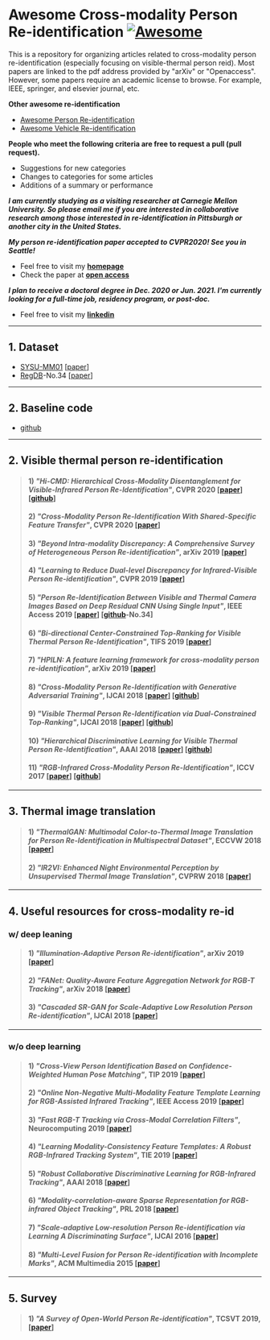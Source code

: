 # Awesome Cross-modality Person Re-identification [![Awesome](https://cdn.rawgit.com/sindresorhus/awesome/d7305f38d29fed78fa85652e3a63e154dd8e8829/media/badge.svg)](https://github.com/sindresorhus/awesome)

This is a repository for organizing articles related to cross-modality person re-identification (especially focusing on visible-thermal person reid). Most papers are linked to the pdf address provided by "arXiv" or "Openaccess". However, some papers require an academic license to browse. For example, IEEE, springer, and elsevier journal, etc.

**Other awesome re-identification**

- [Awesome Person Re-identification](https://github.com/bismex/Awesome-person-re-identification)
- [Awesome Vehicle Re-identification](https://github.com/bismex/Awesome-vehicle-re-identification)

**People who meet the following criteria are free to request a pull (pull request).**
- Suggestions for new categories
- Changes to categories for some articles
- Additions of a summary or performance


***I am currently studying as a visiting researcher at Carnegie Mellon University. So please email me if you are interested in collaborative research among those interested in re-identification in Pittsburgh or another city in the United States.***

***My person re-identification paper accepted to CVPR2020! See you in Seattle!*** 
- Feel free to visit my **[homepage](https://sites.google.com/site/seokeonchoi/)**
- Check the paper at **[open access](http://openaccess.thecvf.com/content_CVPR_2020/papers/Choi_Hi-CMD_Hierarchical_Cross-Modality_Disentanglement_for_Visible-Infrared_Person_Re-Identification_CVPR_2020_paper.pdf)**

***I plan to receive a doctoral degree in Dec. 2020 or Jun. 2021. I'm currently looking for a full-time job, residency program, or post-doc.***
- Feel free to visit my **[linkedin](https://www.linkedin.com/in/seokeon/)**

---

## 1. Dataset

- [SYSU-MM01](https://github.com/wuancong/SYSU-MM01) [[paper](https://kovenyu.com/papers/2017_ICCV_rgb.pdf)]
- [RegDB](http://dm.dgu.edu/link.html)-No.34 [[paper](https://www.mdpi.com/1424-8220/17/3/605)]

---

## 2. Baseline code

- [github](https://github.com/mangye16/Cross-Modal-Re-ID-baseline)

---


## 2. Visible thermal person re-identification
> #### 1) *"Hi-CMD: Hierarchical Cross-Modality Disentanglement for Visible-Infrared Person Re-Identification"*, CVPR 2020 [[paper](http://openaccess.thecvf.com/content_CVPR_2020/papers/Choi_Hi-CMD_Hierarchical_Cross-Modality_Disentanglement_for_Visible-Infrared_Person_Re-Identification_CVPR_2020_paper.pdf)] [[github](https://github.com/bismex/HiCMD)]
> #### 2) *"Cross-Modality Person Re-Identification With Shared-Specific Feature Transfer"*, CVPR 2020 [[paper](https://arxiv.org/pdf/2002.12489.pdf)]
> #### 3) *"Beyond Intra-modality Discrepancy: A Comprehensive Survey of Heterogeneous Person Re-identification"*, arXiv 2019 [[paper](https://arxiv.org/pdf/1905.10048.pdf)]
> #### 4) *"Learning to Reduce Dual-level Discrepancy for Infrared-Visible Person Re-identification"*, CVPR 2019 [[paper](http://openaccess.thecvf.com/content_CVPR_2019/papers/Wang_Learning_to_Reduce_Dual-Level_Discrepancy_for_Infrared-Visible_Person_Re-Identification_CVPR_2019_paper.pdf)]
> #### 5) *"Person Re-Identification Between Visible and Thermal Camera Images Based on Deep Residual CNN Using Single Input"*, IEEE Access 2019 [[paper](https://ieeexplore.ieee.org/stamp/stamp.jsp?tp=&arnumber=8705321)] [[github](http://dm.dgu.edu/link.html)-No.34]
> #### 6) *"Bi-directional Center-Constrained Top-Ranking for Visible Thermal Person Re-Identification"*, TIFS 2019 [[paper](https://ieeexplore.ieee.org/stamp/stamp.jsp?tp=&arnumber=8732420)]
> #### 7) *"HPILN: A feature learning framework for cross-modality person re-identification"*, arXiv 2019 [[paper](https://arxiv.org/pdf/1906.03142.pdf)]
> #### 8) *"Cross-Modality Person Re-Identification with Generative Adversarial Training"*, IJCAI 2018 [[paper](https://www.ijcai.org/proceedings/2018/0094.pdf)] [[github](https://github.com/sshkhr/cmGAN)]
> #### 9) *"Visible Thermal Person Re-Identification via Dual-Constrained Top-Ranking"*, IJCAI 2018 [[paper](https://www.ijcai.org/proceedings/2018/0152.pdf)] [[github](https://github.com/mangye16/Visible-Thermal-Person-Re-Identification)]
> #### 10) *"Hierarchical Discriminative Learning for Visible Thermal Person Re-Identification"*, AAAI 2018 [[paper](https://aaai.org/ocs/index.php/AAAI/AAAI18/paper/view/16734/16350)] [[github](https://github.com/mangye16/Visible-Thermal-Person-Re-Identification)]
> #### 11) *"RGB-Infrared Cross-Modality Person Re-Identification"*, ICCV 2017 [[paper](https://kovenyu.com/papers/2017_ICCV_rgb.pdf)] [[github](https://github.com/InnovArul/rgb_IR_personreid)]


---

## 3. Thermal image translation
> #### 1) *"ThermalGAN: Multimodal Color-to-Thermal Image Translation for Person Re-Identification in Multispectral Dataset"*, ECCVW 2018 [[paper](http://openaccess.thecvf.com/content_ECCVW_2018/papers/11134/Kniaz_ThermalGAN_Multimodal_Color-to-Thermal_Image_Translation_for_Person_Re-Identification_in_Multispectral_ECCVW_2018_paper.pdf)]
> #### 2) *"IR2VI: Enhanced Night Environmental Perception by Unsupervised Thermal Image Translation"*, CVPRW 2018 [[paper](http://openaccess.thecvf.com/content_cvpr_2018_workshops/papers/w21/Liu_IR2VI_Enhanced_Night_CVPR_2018_paper.pdf)]

--- 

## 4. Useful resources for cross-modality re-id
### w/ deep leaning
> #### 1) *"Illumination-Adaptive Person Re-identification"*, arXiv 2019 [[paper](https://arxiv.org/pdf/1905.04525.pdf)]
> #### 2) *"FANet: Quality-Aware Feature Aggregation Network for RGB-T Tracking"*, arXiv 2018 [[paper](https://arxiv.org/pdf/1811.09855.pdf)]
> #### 3) *"Cascaded SR-GAN for Scale-Adaptive Low Resolution Person Re-identification"*, IJCAI 2018 [[paper](https://www.ijcai.org/proceedings/2018/0541.pdf)]


---

### w/o deep learning
> #### 1) *"Cross-View Person Identification Based on Confidence-Weighted Human Pose Matching"*, TIP 2019 [[paper](https://ieeexplore.ieee.org/stamp/stamp.jsp?tp=&arnumber=8642932)]
> #### 2) *"Online Non-Negative Multi-Modality Feature Template Learning for RGB-Assisted Infrared Tracking"*, IEEE Access 2019 [[paper](https://ieeexplore.ieee.org/stamp/stamp.jsp?tp=&arnumber=8713854)]
> #### 3) *"Fast RGB-T Tracking via Cross-Modal Correlation Filters"*, Neurocomputing 2019 [[paper](https://reader.elsevier.com/reader/sd/pii/S0925231219300347?)]
> #### 4) *"Learning Modality-Consistency Feature Templates: A Robust RGB-Infrared Tracking System"*, TIE 2019 [[paper](https://ieeexplore.ieee.org/stamp/stamp.jsp?tp=&arnumber=8643077)]
> #### 5) *"Robust Collaborative Discriminative Learning for RGB-Infrared Tracking"*, AAAI 2018 [[paper](https://www.aaai.org/ocs/index.php/AAAI/AAAI18/paper/view/16878/16289)]
> #### 6) *"Modality-correlation-aware Sparse Representation for RGB-infrared Object Tracking"*, PRL 2018 [[paper](https://reader.elsevier.com/reader/sd/pii/S0167865518307633?token=D9B1592900076E965F3E70F01626BCE62B5D334F6E4009E8044CEF4AB1ACA7246D2F9D31FC016D376F5C8EE8D0E9D955)]
> #### 7) *"Scale-adaptive Low-resolution Person Re-identification via Learning A Discriminating Surface"*, IJCAI 2016 [[paper](https://pdfs.semanticscholar.org/6713/4d7bf637f7ac4e354bcb374d7c28c7740ab8.pdf)]
> #### 8) *"Multi-Level Fusion for Person Re-identification with Incomplete Marks"*, ACM Multimedia 2015 [[paper](http://delivery.acm.org/10.1145/2810000/2806400/p1267-wang.pdf?ip=143.248.41.15&id=2806400&acc=ACTIVE%20SERVICE&key=0EC22F8658578FE1%2E7500FBAD1E9579D9%2E4D4702B0C3E38B35%2E4D4702B0C3E38B35&__acm__=1562655835_49403d6ab21f2786eee05d4dd9f8d9d2)]

---

## 5. Survey
> #### 1) *"A Survey of Open-World Person Re-identification"*, TCSVT 2019, [[paper](https://ieeexplore.ieee.org/stamp/stamp.jsp?tp=&arnumber=8640834)]

